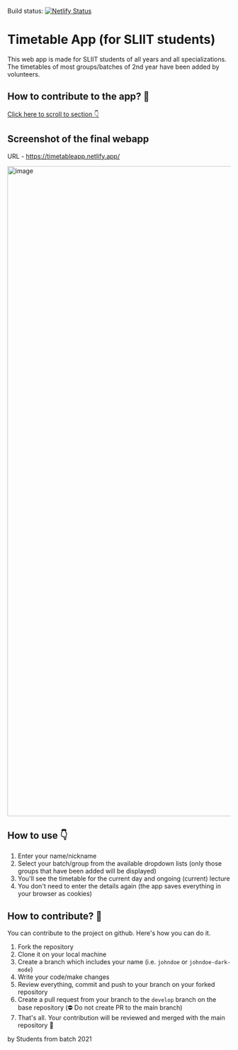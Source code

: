 Build status: [![Netlify Status](https://api.netlify.com/api/v1/badges/6c7742b9-5d29-4cf4-bf37-85c3a9ecaee4/deploy-status)](https://app.netlify.com/sites/timetableapp/deploys)

# Timetable App (for SLIIT students)

This web app is made for SLIIT students of all years and all specializations.
The timetables of most groups/batches of 2nd year have been added by volunteers.

## How to contribute to the app? 💖
[Click here to scroll to section 👇](#how-to-contribute-)

## Screenshot of the final webapp

URL - https://timetableapp.netlify.app/

<img width="1467" alt="image" src="https://user-images.githubusercontent.com/86240715/182335177-07ac4d30-548d-4ad2-8d66-97e03c2a57d2.png">

## How to use 👇

1. Enter your name/nickname
2. Select your batch/group from the available dropdown lists (only those groups that have been added will be displayed)
3. You'll see the timetable for the current day and ongoing (current) lecture
4. You don't need to enter the details again (the app saves everything in your browser as cookies)

## How to contribute? 🤝

You can contribute to the project on github. Here's how you can do it.

1. Fork the repository
2. Clone it on your local machine
3. Create a branch which includes your name (i.e. `johndoe` or `johndoe-dark-mode`)
4. Write your code/make changes
5. Review everything, commit and push to your branch on your forked repository
6. Create a pull request from your branch to the `develop` branch on the base repository (⛔️ Do not create PR to the main branch)
7. That's all. Your contribution will be reviewed and merged with the main repository 🙌

by Students from batch 2021

